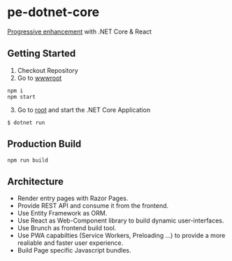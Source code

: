 # pe-dotnet-core
[Progressive enhancement](https://www.shopify.com/partners/blog/what-is-progressive-enhancement-and-why-should-you-care) with .NET Core &amp; React

## Getting Started

1. Checkout Repository
2. Go to [wwwroot](https://github.com/StarpTech/pe-dotnet-core/tree/master/src/pe-dotnet-core/wwwroot)
```
npm i
npm start
```
3. Go to [root](https://github.com/StarpTech/pe-dotnet-core/tree/master/src/pe-dotnet-core) and start the .NET Core Application
```
$ dotnet run
```

## Production Build

```
npm run build
```

## Architecture

- Render entry pages with Razor Pages.
- Provide REST API and consume it from the frontend.
- Use Entity Framework as ORM.
- Use React as Web-Component library to build dynamic user-interfaces.
- Use Brunch as frontend build tool.
- Use PWA capabilties (Service Workers, Preloading ...) to provide a more realiable and faster user experience.
- Build Page specific Javascript bundles.

